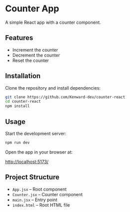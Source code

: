 # Counter App

A simple React app with a counter component.

## Features
- Increment the counter
- Decrement the counter
- Reset the counter

## Installation
Clone the repository and install dependencies:

```bash
git clone https://github.com/Kenward-dev/counter-react
cd counter-react
npm install
````

## Usage

Start the development server:

```bash
npm run dev
```

Open the app in your browser at:

[http://localhost:5173/](http://localhost:5173/)

## Project Structure

* `App.jsx` – Root component
* `Counter.jsx` – Counter component
* `main.jsx` – Entry point
* `index.html` – Root HTML file
